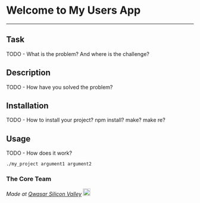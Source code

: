 # Welcome to My Users App
***

## Task
TODO - What is the problem? And where is the challenge?

## Description
TODO - How have you solved the problem?

## Installation
TODO - How to install your project? npm install? make? make re?

## Usage
TODO - How does it work?
```
./my_project argument1 argument2
```

### The Core Team


<span><i>Made at <a href='https://qwasar.io'>Qwasar Silicon Valley</a></i></span>
<span><img alt='Qwasar Silicon Valley Logo' src='https://storage.googleapis.com/qwasar-public/qwasar-logo_50x50.png' width='20px'></span>
